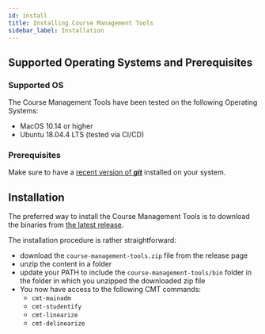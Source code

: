 ```yaml
---
id: install
title: Installing Course Management Tools
sidebar_label: Installation
---
```


## Supported Operating Systems and Prerequisites

### Supported OS

The Course Management Tools have been tested on the following Operating Systems:

- MacOS 10.14 or higher
- Ubuntu 18.04.4 LTS (tested via CI/CD)

### Prerequisites

Make sure to have a [recent version of **_git_**](https://git-scm.com/downloads) installed on your system.

## Installation

The preferred way to install the Course Management Tools is to download
the binaries from [the latest release](https://github.com/eloots/course-management-tools/releases).

The installation procedure is rather straightforward:

- download the `course-management-tools.zip` file from the release page
- unzip the content in a folder
- update your PATH to include the `course-management-tools/bin` folder in
  the folder in which you unzipped the downloaded zip file
- You now have access to the following CMT commands:
  - `cmt-mainadm`
  - `cmt-studentify`
  - `cmt-linearize`
  - `cmt-delinearize`
